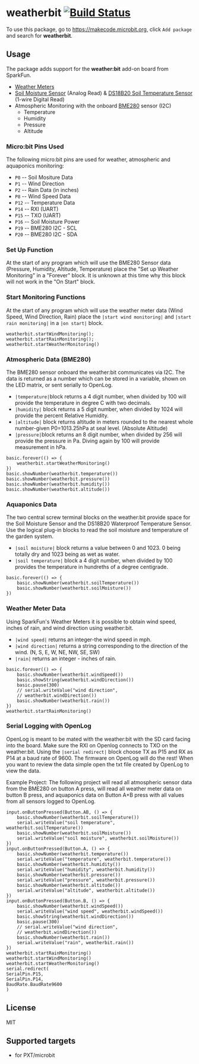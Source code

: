 # weatherbit [![Build Status](https://travis-ci.org/sparkfun/pxt-weather-bit.svg?branch=master)](https://travis-ci.org/sparkfun/pxt-weather-bit)

To use this package, go to https://makecode.microbit.org, click ``Add package`` and search for **weatherbit**.

## Usage

The package adds support for the **weather:bit** add-on board from SparkFun.

* [Weather Meters](https://www.sparkfun.com/products/8942)
* [Soil Moisture Sensor](https://www.sparkfun.com/products/13322) (Analog Read) & [DS18B20 Soil Temperature Sensor](https://www.sparkfun.com/products/11050) (1-wire Digital Read)
* Atmospheric Monitoring with the onboard [BME280](https://cdn.sparkfun.com/assets/learn_tutorials/4/1/9/BST-BME280_DS001-10.pdf) sensor (I2C)
	* Temperature
	* Humidity
	* Pressure
	* Altitude	

### Micro:bit Pins Used 

The following micro:bit pins are used for weather, atmospheric and aquaponics monitoring:  

* ``P0`` -- Soil Mositure Data 
* ``P1`` -- Wind Direction 
* ``P2`` -- Rain Data (in inches)
* ``P8`` -- Wind Speed Data 
* ``P12`` -- Temperature Data 
* ``P14`` -- RXI (UART)
* ``P15`` -- TXO (UART)
* ``P16`` -- Soil Moisture Power 
* ``P19`` -- BME280 I2C - SCL
* ``P20`` -- BME280 I2C - SDA 

### Set Up Function
At the start of any program which will use the BME280 Sensor data (Pressure, Humidity, Altitude, Temperature) place the "Set up Weather Monitoring" in a "Forever" block. 
It is unknown at this time why this block will not work in the "On Start" block. 

### Start Monitoring Functions 

At the start of any program which will use the 
weather meter data (Wind Speed, Wind Direction, Rain) 
place the ``|start wind monitoring|`` and ``|start rain monitoring|`` 
in a ``|on start|`` block. 

```blocks
weatherbit.startWindMonitoring();
weatherbit.startRainMonitoring();
weatherbit.startWeatherMonitoring()
```

### Atmospheric Data (BME280)

The BME280 sensor onboard the weather:bit communicates via I2C. The data is returned as a number which can be stored in a variable, shown on the LED matrix, or sent serially to OpenLog. 
* ``|temperature|``block returns a 4 digit number, when divided by 100 will provide the temperature in degree C with two decimals.
* ``|humidity|`` block returns a 5 digit number, when divided by 1024 will provide the percent Relative Humidity.
* ``|altitude|`` block returns altitude in meters rounded to the nearest whole number-given P0=1013.25hPa at seal level. (Absolute Altitude)
* ``|pressure|``block returns an 8 digit number, when divided by 256 will provide the pressure in Pa. Diving again by 100 will provide measurement in hPa.


```blocks
basic.forever(() => {
    weatherbit.startWeatherMonitoring()
})
basic.showNumber(weatherbit.temperature())
basic.showNumber(weatherbit.pressure())
basic.showNumber(weatherbit.humidity())
basic.showNumber(weatherbit.altitude())

```

### Aquaponics Data 

The two central screw terminal blocks on the weather:bit provide space for the Soil Moisture Sensor and the DS18B20 Waterproof Temperature Sensor. Use the logical plug-in blocks to read 
the soil moisture and temperature of the garden system.
* ``|soil moisture|`` block returns a value between 0 and 1023. 0 being totally dry and 1023 being as wet as water. 
* ``|soil temperature|`` block a 4 digit number, when divided by 100 provides the temperature in hundreths of a degree centigrade. 

```blocks
basic.forever(() => {
    basic.showNumber(weatherbit.soilTemperature())
    basic.showNumber(weatherbit.soilMoisture())
})
```

### Weather Meter Data

Using SparkFun's Weather Meters it is possible to obtain wind speed, inches of rain, and wind direction using weather:bit. 
* ``|wind speed|`` returns an integer-the wind speed in mph.
* ``|wind direction|`` returns a string corresponding to the direction of the wind. (N, S, E, W, NE, NW, SE, SW)
* ``|rain|`` returns an integer - inches of rain.

```blocks
basic.forever(() => {
    basic.showNumber(weatherbit.windSpeed())
    basic.showString(weatherbit.windDirection())
    basic.pause(300)
    // serial.writeValue("wind direction",
    // weatherbit.windDirection())
    basic.showNumber(weatherbit.rain())
})
weatherbit.startRainMonitoring()
```

### Serial Logging with OpenLog

OpenLog is meant to be mated with the weather:bit with the SD card facing into the board. Make sure the RXI on Openlog connects to TXO on the weather:bit. 
Using the ``|serial redirect|`` block
choose TX as P15 and RX as P14 at a baud rate of 9600. 
The firmware on OpenLog will do the rest! 
When you want to review the data simple open the txt file created by OpenLog to view the data. 

Example Project:
The following project will read all atmospheric sensor data from the BME280 on button A press, will read all weather meter data on button B press, and aquaponics data on Button A+B press 
with all values from all sensors logged to OpenLog. 

```blocks
input.onButtonPressed(Button.AB, () => {
    basic.showNumber(weatherbit.soilTemperature())
    serial.writeValue("soil temperature", weatherbit.soilTemperature())
    basic.showNumber(weatherbit.soilMoisture())
    serial.writeValue("soil moisture", weatherbit.soilMoisture())
})
input.onButtonPressed(Button.A, () => {
    basic.showNumber(weatherbit.temperature())
    serial.writeValue("temperature", weatherbit.temperature())
    basic.showNumber(weatherbit.humidity())
    serial.writeValue("humidity", weatherbit.humidity())
    basic.showNumber(weatherbit.pressure())
    serial.writeValue("pressure", weatherbit.pressure())
    basic.showNumber(weatherbit.altitude())
    serial.writeValue("altitude", weatherbit.altitude())
})
input.onButtonPressed(Button.B, () => {
    basic.showNumber(weatherbit.windSpeed())
    serial.writeValue("wind speed", weatherbit.windSpeed())
    basic.showString(weatherbit.windDirection())
    basic.pause(300)
    // serial.writeValue("wind direction",
    // weatherbit.windDirection())
    basic.showNumber(weatherbit.rain())
    serial.writeValue("rain", weatherbit.rain())
})
weatherbit.startRainMonitoring()
weatherbit.startWindMonitoring()
weatherbit.startWeatherMonitoring()
serial.redirect(
SerialPin.P15,
SerialPin.P14,
BaudRate.BaudRate9600
)
```

## License

MIT

## Supported targets

* for PXT/microbit
